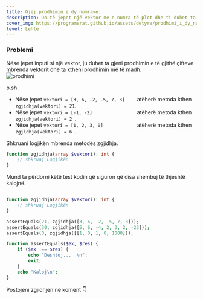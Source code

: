 ```yaml
---
title: Gjej prodhimin e dy numrave.
description: Do të jepet një vektor me n numra të plot dhe ti duhet ta gjesh se cili qift i numrave jep vektorin më të madh.
cover_img: https://programerat.github.io/assets/detyra/prodhimi_i_dy_numrave.png
level: Lehtë    
---
```


### Problemi

Nëse jepet inputi si një vektor, ju duhet ta gjeni prodhimin e të gjithë çifteve mbrenda vektorit dhe ta ktheni prodhimin më të madh.     
![prodhimi](https://programerat.github.io/assets/detyra/prodhimi.png)
               
p.sh.
* Nëse jepet `vektori = [3, 6, -2, -5, 7, 3]	` atëherë metoda kthen `zgjidhja(vektori) = 21`.
* Nëse jepet `vektori = [-1, -2]				` atëherë metoda kthen `zgjidhja(vektori) = 2 `.
* Nëse jepet `vektori = [1, 2, 3, 0]  			` atëherë metoda kthen `zgjidhja(vektori) = 6 `.

          
Shkruani logjikën mbrenda metodës zgjidhja.      
```php
function zgjidhja(array $vektori): int {
    // shkruaj Logjikën                        
}

```   

Mund ta përdorni këtë test kodin që siguron që disa shembuj të thjeshtë kalojnë.

```php

function zgjidhja(array $vektori): int {
    // shkruaj Logjikën                        
}

assertEquals(21, zgjidhja([3, 6, -2, -5, 7, 3]));
assertEquals(30, zgjidhja([5, 6, -4, 2, 3, 2, -23]));
assertEquals(0, zgjidhja([[1, 0, 1, 0, 1000]));

function assertEquals($ex, $res) {
	if ($ex !== $res) {
		echo "Deshtoj...  \n";
		exit;
	}
	echo "Kaloj\n";
}
```
   

Postojeni zgjidhjen në koment 👇
